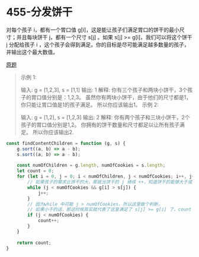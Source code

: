 # 455-分发饼干

对每个孩子 i，都有一个胃口值 g[i]，这是能让孩子们满足胃口的饼干的最小尺寸；并且每块饼干 j，都有一个尺寸 s[j] 。如果 s[j] >= g[i]，我们可以将这个饼干 j 分配给孩子 i ，这个孩子会得到满足。你的目标是尽可能满足越多数量的孩子，并输出这个最大数值。

[原题](https://leetcode-cn.com/problems/assign-cookies/)

> 示例 1:
>
> 输入: g = [1,2,3], s = [1,1]
> 输出: 1
> 解释: 
> 你有三个孩子和两块小饼干，3个孩子的胃口值分别是：1,2,3。
> 虽然你有两块小饼干，由于他们的尺寸都是1，你只能让胃口值是1的孩子满足。
> 所以你应该输出1。
> 示例 2:
>
> 输入: g = [1,2], s = [1,2,3]
> 输出: 2
> 解释: 
> 你有两个孩子和三块小饼干，2个孩子的胃口值分别是1,2。
> 你拥有的饼干数量和尺寸都足以让所有孩子满足。
> 所以你应该输出2.

```javascript
const findContentChildren = function (g, s) {
    g.sort((a, b) => a - b);
    s.sort((a, b) => a - b);
    
    const numOfChildren = g.length, numOfCookies = s.length;
    let count = 0;
    for (let i = 0, j = 0; i < numOfChildren, j < numOfCookies; i++, j++) {
        // 如果孩子的需求比饼干的大，那就当饼干的 j 继续 ++，知道饼干的能够大于或者等于 孩子的需求
        while (j < numOfCookies && g[i] > s[j]) {
            j++;
        }
        // 因为while 中可能 j > numOfCookies，所以这里做个判断，
        // 如果小于的话，那这时候其实就代表了这里满足了 s[j] >= g[i] 了，count 就++
        if (j < numOfCookies) {
            count++;
        }
    }
    
    return count;
}
```
